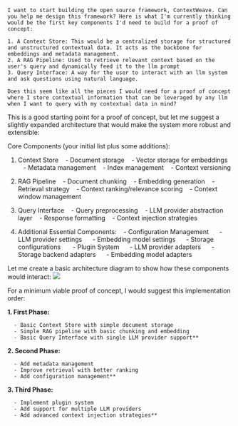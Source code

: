 ```
I want to start building the open source framework, ContextWeave. Can you help me design this framework? Here is what I'm currently thinking would be the first key components I'd need to build for a proof of concept:

1. A Context Store: This would be a centralized storage for structured and unstructured contextual data. It acts as the backbone for embeddings and metadata management.
2. A RAG Pipeline: Used to retrieve relevant context based on the user's query and dynamically feed it to the llm prompt
3. Query Interface: A way for the user to interact with an llm system and ask questions using natural language.

Does this seem like all the pieces I would need for a proof of concept where I store contextual information that can be leveraged by any llm when I want to query with my contextual data in mind?
```

This is a good starting point for a proof of concept, but let me suggest a slightly expanded architecture that would make the system more robust and extensible:

Core Components (your initial list plus some additions):
1. Context Store
   - Document storage
   - Vector storage for embeddings
   - Metadata management
   - Index management
   - Context versioning

2. RAG Pipeline
   - Document chunking
   - Embedding generation
   - Retrieval strategy
   - Context ranking/relevance scoring
   - Context window management
  
3. Query Interface
   - Query preprocessing
   - LLM provider abstraction layer
   - Response formatting
   - Context injection strategies
  
4. Additional Essential Components:
   - Configuration Management
     - LLM provider settings
     - Embedding model settings
     - Storage configurations
  
   - Plugin System
     - LLM provider adapters
     - Storage backend adapters
     - Embedding model adapters

  
Let me create a basic architecture diagram to show how these components would interact:
![](https://lh7-rt.googleusercontent.com/docsz/AD_4nXeah1cmk11BJ32ydiSo_5j0npg_R7bxYSHo32dud-nGzGRcPOYUB7Gf7P2qDaSnWAe8j-agarbKFTPuJo9-9c5HJooN0F2ZHN6kntl8oquelrT_rJWzJ0OEHA_G1AJ0KM_lB6WWyg?key=GgJlJs81vZ1Rn7pNNxesjX_J)

For a minimum viable proof of concept, I would suggest this implementation order:

  **1. First Phase:**
```
  - Basic Context Store with simple document storage  
  - Simple RAG pipeline with basic chunking and embedding  
  - Basic Query Interface with single LLM provider support**
```

**2. Second Phase:**
```
  - Add metadata management  
  - Improve retrieval with better ranking  
  - Add configuration management**
```

  **3. Third Phase:**
```
  - Implement plugin system  
  - Add support for multiple LLM providers  
  - Add advanced context injection strategies**
```

